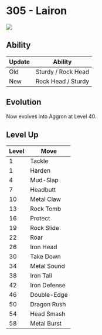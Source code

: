 # 305 - Lairon
![][305]

## Ability

Update | Ability
---    | ---
Old    | Sturdy / Rock Head
New    | Rock Head / Sturdy

## Evolution
Now evolves into Aggron at Level 40.

## Level Up

Level | Move
---   | ---
  1   | Tackle
  1   | Harden
  4   | Mud-Slap
  7   | Headbutt
 10   | Metal Claw
 13   | Rock Tomb
 16   | Protect
 19   | Rock Slide
 22   | Roar
 26   | Iron Head
 30   | Take Down
 34   | Metal Sound
 38   | Iron Tail
 42   | Iron Defense
 46   | Double-Edge
 50   | Dragon Rush
 54   | Head Smash
 58   | Metal Burst



[305]: ../img/pokemon/305.png
